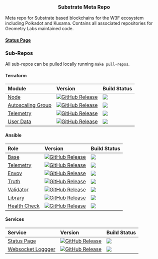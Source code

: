 <p align="center">
  <h3 align="center">Substrate Meta Repo</h3>
</p>

Meta repo for Substrate based blockchains for the W3F ecosystem including Polkadot and Kusama. Contains all associated repositories for Geometry Labs maintained code. 

#### [Status Page](https://status.icon.geometry.io) 

### Sub-Repos

All sub-repos can be pulled locally running `make pull-repos`.

#### Terraform

| Module | Version | Build Status | 
| :--- | :---- |:---- | 
| [Node](https://github.com/geometry-labs/terraform-polkadot-aws-node) | [![GitHub Release](https://img.shields.io/github/release/geometry-labs/terraform-polkadot-aws-node.svg?style=flat)]() | ![](https://github.com/geometry-labs/terraform-polkadot-aws-node/workflows/integration/badge.svg?branch=main) | 
| [Autoscaling Group](https://github.com/geometry-labs/terraform-polkadot-aws-asg) | [![GitHub Release](https://img.shields.io/github/release/geometry-labs/terraform-polkadot-aws-asg.svg?style=flat)]() | ![](https://github.com/geometry-labs/terraform-polkadot-aws-asg/workflows/integration/badge.svg?branch=main) | 
| [Telemetry](https://github.com/geometry-labs/terraform-polkadot-aws-telemetry) | [![GitHub Release](https://img.shields.io/github/release/geometry-labs/terraform-polkadot-aws-telemetry.svg?style=flat)]() | ![](https://github.com/geometry-labs/terraform-polkadot-aws-telemetry/workflows/integration/badge.svg?branch=main) | 
| [User Data](https://github.com/geometry-labs/**terraform-polkadot-user-data**) | [![GitHub Release](https://img.shields.io/github/release/geometry-labs/terraform-polkadot-user-data.svg?style=flat)]() | ![](https://github.com/geometry-labs/terraform-polkadot-user-data/workflows/integration/badge.svg?branch=main) | 

#### Ansible 

| Role | Version | Build Status | 
| :--- | :---- |:---- | 
| [Base](https://github.com/geometry-labs/ansible-role-polkadot-base) | [![GitHub Release](https://img.shields.io/github/release/geometry-labs/ansible-role-polkadot-base.svg?style=flat)]() | ![](https://github.com/geometry-labs/ansible-role-polkadot-base/workflows/galaxy-publish/badge.svg?branch=main) | 
| [Telemetry](https://github.com/geometry-labs/ansible-role-substrate-telemetry) | [![GitHub Release](https://img.shields.io/github/release/geometry-labs/ansible-role-substrate-telemetry.svg?style=flat)]() | ![](https://github.com/geometry-labs/ansible-role-substrate-telemetry/workflows/galaxy-publish/badge.svg?branch=main) | 
| [Envoy](https://github.com/geometry-labs/ansible-role-substrate-connect-envoy-config) | [![GitHub Release](https://img.shields.io/github/release/geometry-labs/ansible-role-substrate-connect-envoy-config.svg?style=flat)]() | ![](https://github.com/geometry-labs/ansible-role-substrate-connect-envoy-config/workflows/galaxy-publish/badge.svg?branch=main) | 
| [Truth](https://github.com/geometry-labs/ansible-role-polkadot-truth) | [![GitHub Release](https://img.shields.io/github/release/geometry-labs/ansible-role-polkadot-truth.svg?style=flat)]() | ![](https://github.com/geometry-labs/ansible-role-polkadot-truth/workflows/galaxy-publish/badge.svg?branch=main) | 
| [Validator](https://github.com/geometry-labs/ansible-role-polkadot-validator) | [![GitHub Release](https://img.shields.io/github/release/geometry-labs/ansible-role-polkadot-validator.svg?style=flat)]() | ![](https://github.com/geometry-labs/ansible-role-polkadot-validator/workflows/galaxy-publish/badge.svg?branch=main) | 
| [Library](https://github.com/geometry-labs/ansible-role-polkadot-library) | [![GitHub Release](https://img.shields.io/github/release/geometry-labs/ansible-role-polkadot-library.svg?style=flat)]() | ![](https://github.com/geometry-labs/ansible-role-polkadot-library/workflows/galaxy-publish/badge.svg?branch=main) | 
| [Health Check](https://github.com/geometry-labs/ansible-role-polkadot-health-check) | [![GitHub Release](https://img.shields.io/github/release/geometry-labs/ansible-role-polkadot-health-check.svg?style=flat)]() | ![](https://github.com/geometry-labs/ansible-role-polkadot-health-check/workflows/galaxy-publish/badge.svg?branch=main) | 

#### Services

| Service | Version | Build Status | 
| :--- | :---- |:---- | 
| [Status Page](https://github.com/geometry-labs/substrate-status-page) | [![GitHub Release](https://img.shields.io/github/release/geometry-labs/substrate-status-page.svg?style=flat)]() | ![](https://github.com/geometry-labs/substrate-status-page/workflows/Uptime%20CI/badge.svg?branch=main) | 
| [Websocket Loggger](https://github.com/geometry-labs/websocket-logger) | [![GitHub Release](https://img.shields.io/github/release/geometry-labs/websocket-logger.svg?style=flat)]() | ![](https://github.com/geometry-labs/websocket-logger/actions/workflows/release-ecr.yml/badge.svg) | 

